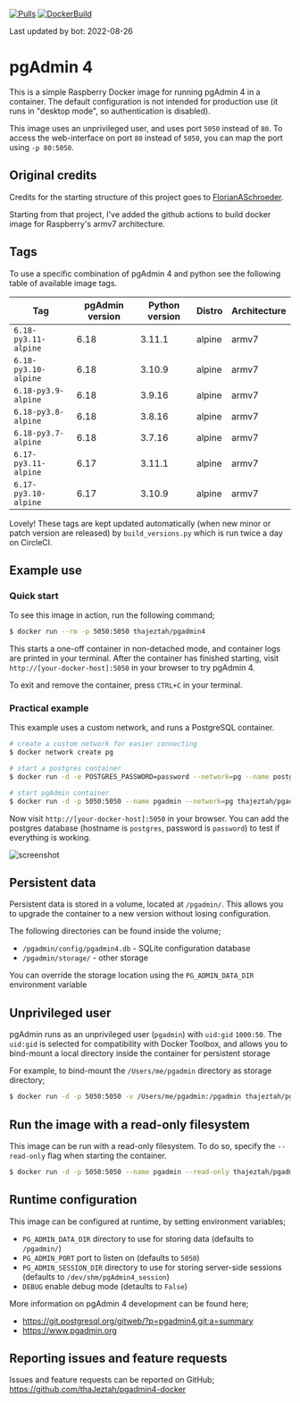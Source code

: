 [![Pulls](https://img.shields.io/docker/pulls/gpongelli/pgadmin4-docker-armv7.svg?style=flat-square&logo=docker)](https://hub.docker.com/r/gpongelli/pgadmin4-docker-armv7/)
[![DockerBuild](https://img.shields.io/docker/cloud/build/gpongelli/pgadmin4-docker-armv7.svg?style=flat-square&logo=docker)](https://hub.docker.com/r/gpongelli/pgadmin4-docker-armv7/)


Last updated by bot: 2022-08-26

# pgAdmin 4

This is a simple Raspberry Docker image for running pgAdmin 4 in a container. The default
configuration is not intended for production use (it runs in "desktop mode",
so authentication is disabled).

This image uses an unprivileged user, and uses port `5050` instead of `80`.
To access the web-interface on port `80` instead of `5050`, you can map the
port using `-p 80:5050`.

## Original credits 

Credits for the starting structure of this project goes to [FlorianASchroeder](https://github.com/FlorianASchroeder/pgadmin4-docker).

Starting from that project, I've added the github actions to build docker image for Raspberry's armv7 architecture.


## Tags
To use a specific combination of pgAdmin 4 and python see the following table of available image tags.

|         Tag          | pgAdmin version | Python version | Distro | Architecture |
|----------------------|-----------------|----------------|--------|--------------|
| `6.18-py3.11-alpine` |      6.18       |     3.11.1     | alpine |    armv7     |
| `6.18-py3.10-alpine` |      6.18       |     3.10.9     | alpine |    armv7     |
| `6.18-py3.9-alpine`  |      6.18       |     3.9.16     | alpine |    armv7     |
| `6.18-py3.8-alpine`  |      6.18       |     3.8.16     | alpine |    armv7     |
| `6.18-py3.7-alpine`  |      6.18       |     3.7.16     | alpine |    armv7     |
| `6.17-py3.11-alpine` |      6.17       |     3.11.1     | alpine |    armv7     |
| `6.17-py3.10-alpine` |      6.17       |     3.10.9     | alpine |    armv7     |

Lovely! These tags are kept updated automatically (when new minor or patch version are released) by `build_versions.py` which is run twice a day on CircleCI.

## Example use

### Quick start

To see this image in action, run the following command;

```bash
$ docker run --rm -p 5050:5050 thajeztah/pgadmin4
```

This starts a one-off container in non-detached mode, and container logs are
printed in your terminal. After the container has finished starting, visit
`http://[your-docker-host]:5050` in your browser to try pgAdmin 4.

To exit and remove the container, press `CTRL+C` in your terminal.


### Practical example

This example uses a custom network, and runs a PostgreSQL container.

```bash
# create a custom network for easier connecting
$ docker network create pg

# start a postgres container
$ docker run -d -e POSTGRES_PASSWORD=password --network=pg --name postgres postgres:9-alpine

# start pgAdmin container
$ docker run -d -p 5050:5050 --name pgadmin --network=pg thajeztah/pgadmin4
```

Now visit `http://[your-docker-host]:5050` in your browser. You can add the
postgres database (hostname is `postgres`, password is `password`) to test
if everything is working.

![screenshot](https://raw.githubusercontent.com/thaJeztah/pgadmin4-docker/master/pgadmin-screenshot.png)

## Persistent data

Persistent data is stored in a volume, located at `/pgadmin/`. This allows
you to upgrade the container to a new version without losing configuration.

The following directories can be found inside the volume;

- `/pgadmin/config/pgadmin4.db` - SQLite configuration database
- `/pgadmin/storage/` - other storage

You can override the storage location using the `PG_ADMIN_DATA_DIR`
environment variable

## Unprivileged user

pgAdmin runs as an unprivileged user (`pgadmin`) with `uid:gid` `1000:50`.
The `uid:gid` is selected for compatibility with Docker Toolbox, and allows
you to bind-mount a local directory inside the container for persistent
storage

For example, to bind-mount the `/Users/me/pgadmin` directory as storage directory;

```bash
$ docker run -d -p 5050:5050 -v /Users/me/pgadmin:/pgadmin thajeztah/pgadmin4
```

## Run the image with a read-only filesystem

This image can be run with a read-only filesystem. To do so, specify the
`--read-only` flag when starting the container.

```bash
$ docker run -d -p 5050:5050 --name pgadmin --read-only thajeztah/pgadmin4
```

## Runtime configuration

This image can be configured at runtime, by setting environment variables;

- `PG_ADMIN_DATA_DIR` directory to use for storing data (defaults to `/pgadmin/`)
- `PG_ADMIN_PORT` port to listen on (defaults to `5050`)
- `PG_ADMIN_SESSION_DIR` directory to use for storing server-side sessions (defaults to `/dev/shm/pgAdmin4_session`)
- `DEBUG` enable debug mode (detaults to `False`)

More information on pgAdmin 4 development can be found here;

- https://git.postgresql.org/gitweb/?p=pgadmin4.git;a=summary
- https://www.pgadmin.org

## Reporting issues and feature requests

Issues and feature requests can be reported on GitHub;
https://github.com/thaJeztah/pgadmin4-docker
